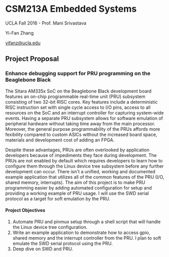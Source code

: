 # CSM213A Embedded Systems
UCLA Fall 2016 - Prof. Mani Srivastava

Yi-Fan Zhang

yifanz@ucla.edu

## Project Proposal 
### Enhance debugging support for PRU programming on the Beaglebone Black
The Sitara AM335x SoC on the Beaglebone Black development board features an on-chip programmable real-time unit (PRU) subsystem consisting of two 32-bit RISC cores.
Key features include a deterministic RISC instruction set with single cycle access to I/O pins, access to all resources on the SoC and an interrupt controller for capturing system-wide events.
Having a separate PRU subsystem allows for software emulation of peripheral hardware without taking time away from the main processor.
Moreover, the general purpose programmability of the PRUs affords more fexibility compared to custom ASICs without the increased board space, materials and development cost of adding an FPGA.

Despite these advantages, PRUs are often overlooked by application developers because of impediments they face during development. The PRUs are not enabled by default which requires developers to learn how to configure them through the Linux device tree subsystem before any further development can occur. There isn't a unified, working and documented example application that utilizes all of the common features of the PRU (I/O, shared memory, interrupts). The aim of this project is to make PRU programming easier by adding automated configuration for setup and providing a working example of PRU usage. I will use the SWD serial protocol as a target for soft emulation by the PRU.

#### Project Objectives

1. Automate PRU and pinmux setup through a shell script that will handle the Linux device tree configuration.
2. Write an example application to demonstrate how to access gpio, shared memory and the interrupt controller from the PRU. I plan to soft emulate the SWD serial protocol using the PRU.
3. Deep dive on SWD and PRU.
